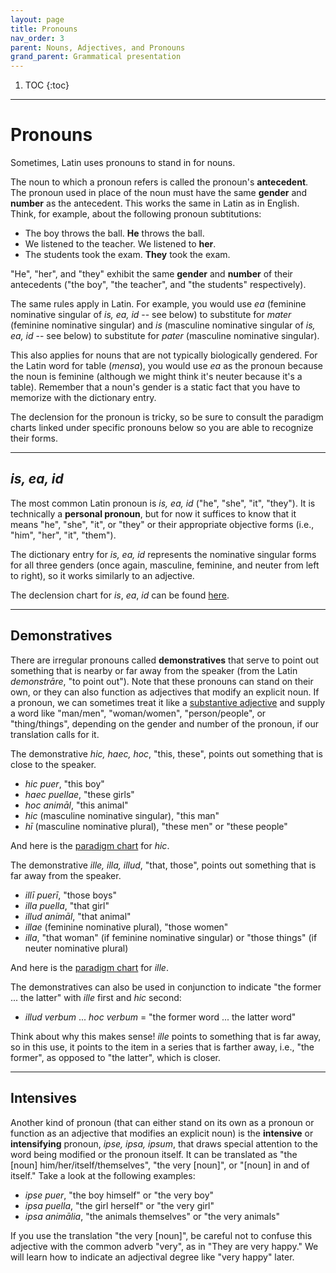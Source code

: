 ```yaml
---
layout: page
title: Pronouns
nav_order: 3
parent: Nouns, Adjectives, and Pronouns
grand_parent: Grammatical presentation
---
```


1. TOC
{:toc}

***

# Pronouns

Sometimes, Latin uses pronouns to stand in for nouns.

The noun to which a pronoun refers is called the pronoun's **antecedent**. The pronoun used in place of the noun must have the same **gender** and **number** as the antecedent. This works the same in Latin as in English. Think, for example, about the following pronoun subtitutions:

- The boy throws the ball. **He** throws the ball.
- We listened to the teacher. We listened to **her**.
- The students took the exam. **They** took the exam.

"He", "her", and "they" exhibit the same **gender** and **number** of their antecedents ("the boy", "the teacher", and "the students" respectively).

The same rules apply in Latin. For example, you would use *ea* (feminine nominative singular of *is, ea, id* -- see below) to substitute for *mater* (feminine nominative singular) and *is* (masculine nominative singular of *is, ea, id* -- see below) to substitute for *pater* (masculine nominative singular).

This also applies for nouns that are not typically biologically gendered. For the Latin word for table (*mensa*), you would use *ea* as the pronoun because the noun is feminine (although we might think it's neuter because it's a table). Remember that a noun's gender is a static fact that you have to memorize with the dictionary entry.

The declension for the pronoun is tricky, so be sure to consult the paradigm charts linked under specific pronouns below so you are able to recognize their forms.

***

## *is, ea, id*

The most common Latin pronoun is *is, ea, id* ("he", "she", "it", "they"). It is technically a **personal pronoun**, but for now it suffices to know that it means "he", "she", "it", or "they" or their appropriate objective forms (i.e., "him", "her", "it", "them").

The dictionary entry for *is, ea, id* represents the nominative singular forms for all three genders (once again, masculine, feminine, and neuter from left to right), so it works similarly to an adjective.

The declension chart for *is*, *ea*, *id* can be found [here](../../reference/pronouns-paradigms#is-ea-id---he-she-it-they-3rd-person).

***

## Demonstratives

There are irregular pronouns called **demonstratives** that serve to point out something that is nearby or far away from the speaker (from the Latin *demonstrāre*, "to point out"). Note that these pronouns can stand on their own, or they can also function as adjectives that modify an explicit noun. If a pronoun, we can sometimes treat it like a [substantive adjective](adjectives#substantives) and supply a word like "man/men", "woman/women", "person/people", or "thing/things", depending on the gender and number of the pronoun, if our translation calls for it.

The demonstrative *hic, haec, hoc*, "this, these", points out something that is close to the speaker.

- *hic puer*, "this boy"
- *haec puellae*, "these girls"
- *hoc animāl*, "this animal"
- *hic* (masculine nominative singular), "this man"
- *hī* (masculine nominative plural), "these men" or "these people"

And here is the [paradigm chart](reference/pronouns-paradigms#hic-haec-hoc---this-these) for *hic*.

The demonstrative *ille, illa, illud*, "that, those", points out something that is far away from the speaker.

- *illī puerī*, "those boys"
- *illa puella*, "that girl"
- *illud animāl*, "that animal"
- *illae* (feminine nominative plural), "those women"
- *illa*, "that woman" (if feminine nominative singular) or "those things" (if neuter nominative plural)

And here is the [paradigm chart](reference/pronouns-paradigms#ille-illa-illud---that-those) for *ille*.

The demonstratives can also be used in conjunction to indicate "the former ... the latter" with *ille* first and *hic* second:

- *illud verbum* ... *hoc verbum* = "the former word ... the latter word"

Think about why this makes sense! *ille* points to something that is far away, so in this use, it points to the item in a series that is farther away, i.e., "the former", as opposed to "the latter", which is closer.

***

## Intensives

Another kind of pronoun (that can either stand on its own as a pronoun or function as an adjective that modifies an explicit noun) is the **intensive** or **intensifying** pronoun, *ipse, ipsa, ipsum*, that draws special attention to the word being modified or the pronoun itself. It can be translated as "the [noun] him/her/itself/themselves", "the very [noun]", or "[noun] in and of itself." Take a look at the following examples:

- *ipse puer*, "the boy himself" or "the very boy"
- *ipsa puella*, "the girl herself" or "the very girl"
- *ipsa animālia*, "the animals themselves" or "the very animals"

If you use the translation "the very [noun]", be careful not to confuse this adjective with the common adverb "very", as in "They are very happy." We will learn how to indicate an adjectival degree like "very happy" later.
